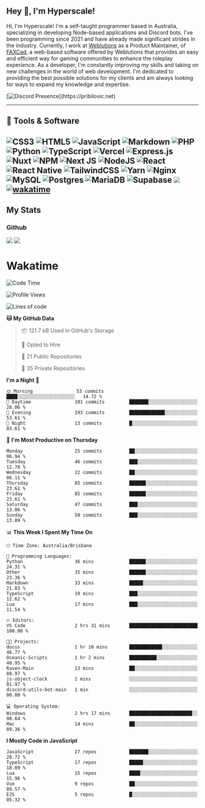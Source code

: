 ## Hey 👋, I'm Hyperscale!

Hi, I'm Hyperscale! I'm a self-taught programmer based in Australia, specializing in developing Node-based applications and Discord bots. I've been programming since 2021 and have already made significant strides in the industry. Currently, I work at [Weblutions](https://weblutions.com) as a Product Maintainer, of [FAXCad](https://weblutions.com/store/faxcad), a web-based software offered by Weblutions that provides an easy and efficient way for gaming communities to enhance the roleplay experience. As a developer, I'm constantly improving my skills and taking on new challenges in the world of web development. I'm dedicated to providing the best possible solutions for my clients and am always looking for ways to expand my knowledge and expertise.

[![Discord Presence](https://lanyard.cnrad.dev/api/906061699562475581?=idleMessage=:Just%Chillin%With%My%Kangaroo!)](https://pribilovic.net)

<p align="center">
<a href="https://github.com/Hyperscale1">
</a>
</p>

---
## 🔧 Tools & Software

![CSS3](https://img.shields.io/badge/css3-%231572B6.svg?style=for-the-badge&logo=css3&logoColor=white) ![HTML5](https://img.shields.io/badge/html5-%23E34F26.svg?style=for-the-badge&logo=html5&logoColor=white) ![JavaScript](https://img.shields.io/badge/javascript-%23323330.svg?style=for-the-badge&logo=javascript&logoColor=%23F7DF1E)  ![Markdown](https://img.shields.io/badge/markdown-%23000000.svg?style=for-the-badge&logo=markdown&logoColor=white) ![PHP](https://img.shields.io/badge/php-%23777BB4.svg?style=for-the-badge&logo=php&logoColor=white) ![Python](https://img.shields.io/badge/python-3670A0?style=for-the-badge&logo=python&logoColor=ffdd54) ![TypeScript](https://img.shields.io/badge/typescript-%23007ACC.svg?style=for-the-badge&logo=typescript&logoColor=white) ![Vercel](https://img.shields.io/badge/vercel-%23000000.svg?style=for-the-badge&logo=vercel&logoColor=white) ![Express.js](https://img.shields.io/badge/express.js-%23404d59.svg?style=for-the-badge&logo=express&logoColor=%2361DAFB) ![Nuxt](https://img.shields.io/badge/Nuxt-%23404d59.svg?style=for-the-badge&logo=nuxtdotjs&logoColor=%02dc82)  ![NPM](https://img.shields.io/badge/NPM-%23000000.svg?style=for-the-badge&logo=npm&logoColor=white) ![Next JS](https://img.shields.io/badge/Next-black?style=for-the-badge&logo=next.js&logoColor=white) ![NodeJS](https://img.shields.io/badge/node.js-6DA55F?style=for-the-badge&logo=node.js&logoColor=white) ![React](https://img.shields.io/badge/react-%2320232a.svg?style=for-the-badge&logo=react&logoColor=%2361DAFB) ![React Native](https://img.shields.io/badge/react_native-%2320232a.svg?style=for-the-badge&logo=react&logoColor=%2361DAFB) ![TailwindCSS](https://img.shields.io/badge/tailwindcss-%2338B2AC.svg?style=for-the-badge&logo=tailwind-css&logoColor=white) ![Yarn](https://img.shields.io/badge/yarn-%232C8EBB.svg?style=for-the-badge&logo=yarn&logoColor=white) ![Nginx](https://img.shields.io/badge/nginx-%23009639.svg?style=for-the-badge&logo=nginx&logoColor=white) ![MySQL](https://img.shields.io/badge/mysql-%2300f.svg?style=for-the-badge&logo=mysql&logoColor=white) ![Postgres](https://img.shields.io/badge/postgres-%23316192.svg?style=for-the-badge&logo=postgresql&logoColor=white) ![MariaDB](https://img.shields.io/badge/mariadb-%23316192.svg?style=for-the-badge&logo=mariadb&logoColor=white) ![Supabase](https://img.shields.io/badge/Supabase-3ECF8E?style=for-the-badge&logo=supabase&logoColor=white) ![](https://img.shields.io/badge/Ubuntu-E95420?style=for-the-badge&logo=ubuntu&logoColor=white) [![wakatime](https://wakatime.com/badge/user/6e098b16-30e8-493e-bf77-598fafbb912d.svg?style=for-the-badge)](https://wakatime.com/@6e098b16-30e8-493e-bf77-598fafbb912d) 
---
## My Stats

### Github
![](https://github-readme-stats.vercel.app/api?username=Hyperscale1&theme=blue-green)
![](https://github-readme-stats.vercel.app/api/top-langs/?username=Hyperscale1&theme=blue-green)

# Wakatime
<!--START_SECTION:waka-->
![Code Time](http://img.shields.io/badge/Code%20Time-914%20hrs%2056%20mins-blue)

![Profile Views](http://img.shields.io/badge/Profile%20Views-5-blue)

![Lines of code](https://img.shields.io/badge/From%20Hello%20World%20I%27ve%20Written-2.3%20million%20lines%20of%20code-blue)

**🐱 My GitHub Data** 

> 📦 121.7 kB Used in GitHub's Storage 
 > 
> 💼 Opted to Hire
 > 
> 📜 21 Public Repositories 
 > 
> 🔑 35 Private Repositories 
 > 
**I'm a Night 🦉** 

```text
🌞 Morning                53 commits          ████░░░░░░░░░░░░░░░░░░░░░   14.72 % 
🌆 Daytime                101 commits         ███████░░░░░░░░░░░░░░░░░░   28.06 % 
🌃 Evening                193 commits         █████████████░░░░░░░░░░░░   53.61 % 
🌙 Night                  13 commits          █░░░░░░░░░░░░░░░░░░░░░░░░   03.61 % 
```
📅 **I'm Most Productive on Thursday** 

```text
Monday                   25 commits          ██░░░░░░░░░░░░░░░░░░░░░░░   06.94 % 
Tuesday                  46 commits          ███░░░░░░░░░░░░░░░░░░░░░░   12.78 % 
Wednesday                22 commits          ██░░░░░░░░░░░░░░░░░░░░░░░   06.11 % 
Thursday                 85 commits          ██████░░░░░░░░░░░░░░░░░░░   23.61 % 
Friday                   85 commits          ██████░░░░░░░░░░░░░░░░░░░   23.61 % 
Saturday                 47 commits          ███░░░░░░░░░░░░░░░░░░░░░░   13.06 % 
Sunday                   50 commits          ███░░░░░░░░░░░░░░░░░░░░░░   13.89 % 
```


📊 **This Week I Spent My Time On** 

```text
🕑︎ Time Zone: Australia/Brisbane

💬 Programming Languages: 
Python                   36 mins             ██████░░░░░░░░░░░░░░░░░░░   24.31 % 
Other                    35 mins             ██████░░░░░░░░░░░░░░░░░░░   23.36 % 
Markdown                 33 mins             █████░░░░░░░░░░░░░░░░░░░░   21.83 % 
TypeScript               19 mins             ███░░░░░░░░░░░░░░░░░░░░░░   12.62 % 
Lua                      17 mins             ███░░░░░░░░░░░░░░░░░░░░░░   11.54 % 

🔥 Editors: 
VS Code                  2 hrs 31 mins       █████████████████████████   100.00 % 

🐱‍💻 Projects: 
docus                    1 hr 10 mins        ████████████░░░░░░░░░░░░░   46.77 % 
Oceanic-Scripts          1 hr 2 mins         ██████████░░░░░░░░░░░░░░░   40.95 % 
Raven-Main               13 mins             ██░░░░░░░░░░░░░░░░░░░░░░░   08.97 % 
js-object-clock          2 mins              ░░░░░░░░░░░░░░░░░░░░░░░░░   01.97 % 
discord-utils-bot-main   1 min               ░░░░░░░░░░░░░░░░░░░░░░░░░   00.80 % 

💻 Operating System: 
Windows                  2 hrs 17 mins       ███████████████████████░░   90.64 % 
Mac                      14 mins             ██░░░░░░░░░░░░░░░░░░░░░░░   09.36 % 
```

**I Mostly Code in JavaScript** 

```text
JavaScript               27 repos            ███████░░░░░░░░░░░░░░░░░░   28.72 % 
TypeScript               17 repos            █████░░░░░░░░░░░░░░░░░░░░   18.09 % 
Lua                      15 repos            ████░░░░░░░░░░░░░░░░░░░░░   15.96 % 
Vue                      9 repos             ██░░░░░░░░░░░░░░░░░░░░░░░   09.57 % 
EJS                      5 repos             █░░░░░░░░░░░░░░░░░░░░░░░░   05.32 % 
```




<!--END_SECTION:waka-->
